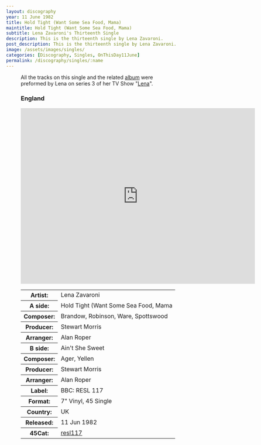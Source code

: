 ```yaml
---
layout: discography
year: 11 June 1982
title: Hold Tight (Want Some Sea Food, Mama)
maintitle: Hold Tight (Want Some Sea Food, Mama)
subtitle: Lena Zavaroni's Thirteenth Single
description: This is the thirteenth single by Lena Zavaroni.
post_description: This is the thirteenth single by Lena Zavaroni.
image: /assets/images/singles/
categories: [Discography, Singles, OnThisDay11June]
permalink: /discography/singles/:name
---
```


<figure class="fig3">
<figcaption>
<p>All the tracks on this single and the related <a href="/discography/studio-albums/1982-hold-tight-its-lena">album</a> were preformed by Lena on series 3 of her TV Show "<a href="/categories/#Lena%20-%20Series%203">Lena</a>".</p>
</figcaption>
</figure>

<figure class="fig3">
<h3>England</h3>
<p><div class="responsive-video"><iframe width="640px" height="480px" src="https://www.youtube.com/embed/?playlist=g0dTaMVaIOY,CUL1pzfA1TE&rel=0&showinfo=1" frameborder="0" allowfullscreen=""></iframe></div></p>
<figcaption>
<table>
<tr><th>Artist:</th><td>Lena Zavaroni</td></tr>
<tr class="split"><th>A side:</th><td>Hold Tight (Want Some Sea Food, Mama</td></tr>
<tr><th>Composer:</th><td>Brandow, Robinson, Ware, Spottswood</td></tr>
<tr><th>Producer:</th><td>Stewart Morris</td></tr>
<tr><th>Arranger:</th><td>Alan Roper</td></tr>
<tr class="split"><th>B side:</th><td>Ain't She Sweet</td></tr>
<tr><th>Composer:</th><td>Ager, Yellen</td></tr>
<tr><th>Producer:</th><td>Stewart Morris</td></tr>
<tr><th>Arranger:</th><td>Alan Roper</td></tr>
<tr class="split"><th>Label:</th><td>BBC: RESL 117</td></tr>
<tr><th>Format:</th><td>7" Vinyl, 45 Single</td></tr>
<tr><th>Country:</th><td>UK</td></tr>
<tr><th>Released:</th><td>11 Jun 1982</td></tr>
<tr class="split"><th>45Cat:</th><td><a class="external-link" href="http://www.45cat.com/record/resl117">resl117</a></td></tr>
</table>
</figcaption>
</figure>
